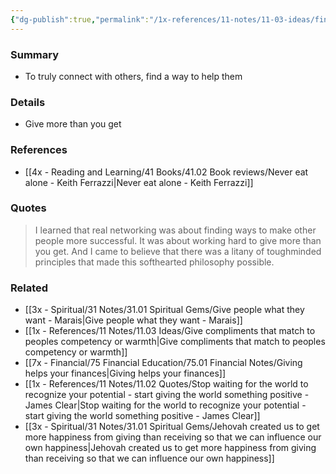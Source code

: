 ```yaml
---
{"dg-publish":true,"permalink":"/1x-references/11-notes/11-03-ideas/find-ways-to-make-others-more-successful/","title":"Find ways to make others more successful","created":"2025-03-07T09:58:51.862+03:00","updated":"2025-03-07T11:19:59.801+03:00"}
---
```



### Summary
- To truly connect with others, find a way to help them

### Details
- Give more than you get

### References
- [[4x - Reading and Learning/41 Books/41.02 Book reviews/Never eat alone - Keith Ferrazzi\|Never eat alone - Keith Ferrazzi]]

### Quotes
> I learned that real networking was about finding ways to make other people more successful. It was about working hard to give more than you get. And I came to believe that there was a litany of toughminded principles that made this softhearted philosophy possible.

### Related
- [[3x - Spiritual/31 Notes/31.01 Spiritual Gems/Give people what they want - Marais\|Give people what they want - Marais]]
- [[1x - References/11 Notes/11.03 Ideas/Give compliments that match to peoples competency or warmth\|Give compliments that match to peoples competency or warmth]]
- [[7x - Financial/75 Financial Education/75.01 Financial Notes/Giving helps your finances\|Giving helps your finances]]
- [[1x - References/11 Notes/11.02 Quotes/Stop waiting for the world to recognize your potential - start giving the world something positive - James Clear\|Stop waiting for the world to recognize your potential - start giving the world something positive - James Clear]]
- [[3x - Spiritual/31 Notes/31.01 Spiritual Gems/Jehovah created us to get more happiness from giving than receiving so that we can influence our own happiness\|Jehovah created us to get more happiness from giving than receiving so that we can influence our own happiness]]
